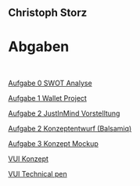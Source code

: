 ## Christoph Storz


<h1>Abgaben </h1>
<br>
<p><a href="SWOT.png">Aufgabe 0 SWOT Analyse</a></p>
<p><a href="Wallet.pdf">Aufgabe 1 Wallet Project</a></p>
<p><a href="JustinMind.pdf">Aufgabe 2 JustInMind Vorstelltung</a></p>
<p><a href="Kozept_dashboard.bmpr">Aufgabe 2 Konzeptentwurf (Balsamiq)</a></p>
<p><a href="aufgabe3/main.html">Aufgabe 3 Konzept Mockup</a></p>
<p><a href="https://tortu.io/share/937572">VUI Konzept</a></p>
<p><a href="VUI/playground-artyom.html">VUI Technical pen</a></p>
